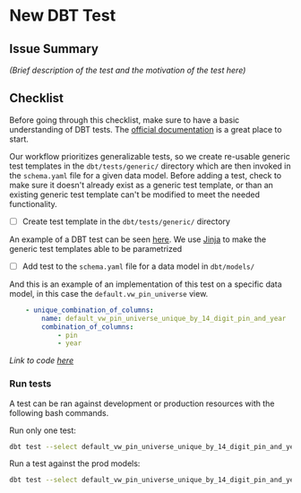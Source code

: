 # New DBT Test

## Issue Summary

_(Brief description of the test and the motivation of the test here)_

## Checklist

Before going through this checklist, make sure to have a basic understanding of DBT tests.
The [official documentation](https://docs.getdbt.com/docs/build/data-tests) is a great place to start.

Our workflow prioritizes generalizable tests, so we create re-usable generic test templates in the `dbt/tests/generic/` directory which are then
invoked in the `schema.yaml` file for a given data model. Before adding a test, check to make sure it doesn't already exist as a generic test template, or than an existing generic test template can't be modified to meet the needed functionality.

- [ ] Create test template in the `dbt/tests/generic/` directory  

An example of a DBT test can be seen [here](https://github.com/ccao-data/data-architecture/blob/master/dbt/tests/generic/test_unique_combination_of_columns.sql).
We use [Jinja](https://jinja.palletsprojects.com/en/3.1.x/templates/) to make the generic test templates able to be parametrized

- [ ] Add test to the `schema.yaml` file for a data model in `dbt/models/`  

And this is an example of an implementation of this test on a specific data model, in this case the `default.vw_pin_universe` view.

```yaml
    - unique_combination_of_columns:
        name: default_vw_pin_universe_unique_by_14_digit_pin_and_year
        combination_of_columns:
            - pin
            - year
```

_Link to code [here](https://github.com/ccao-data/data-architecture/blob/66ad8159bcb3d96dcdc62b7355f8fbce64affc78/dbt/models/default/schema/default.vw_pin_universe.yml#L248-L252)_

### Run tests

A test can be ran against development or production resources with the following bash commands.

Run only one test:

```bash
dbt test --select default_vw_pin_universe_unique_by_14_digit_pin_and_year
```

Run a test against the prod models:

```bash
dbt test --select default_vw_pin_universe_unique_by_14_digit_pin_and_year --target prod
```
